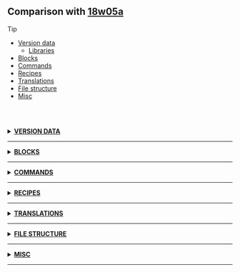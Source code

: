## Comparison with [18w05a](https://github.com/PixiGeko/Minecraft-generated-data/tree/18w05a)

> [!TIP]
> - [Version data](#version-data)
>     - [Libraries](#version-data-libraries)
> - [Blocks](#blocks)
> - [Commands](#commands)
> - [Recipes](#recipes)
> - [Translations](#translations)
> - [File structure](#file-structure)
> - [Misc](#misc)

<br/><br/>
<details><summary><b><ins>VERSION DATA</ins></b><a name="version-data"></a></summary>
<br/>
<h3>Libraries<a name="version-data-libraries"></a></h3>
<details>
<summary>
Versions
</summary>
<table><tr><th></th><th align="left">18w05a</th><th>18w06a</th></tr><tr><td>com.mojang:brigadier</td><td><pre>0.1.23</pre></td><td><pre>0.1.24</pre></td></tr></table>
</details>
</details>
<hr/>
<details><summary><b><ins>BLOCKS</ins></b><a name="blocks"></a></summary>
<br/>
<details>
<summary>
🗒️ List
</summary>

```diff
+ cave_air.json
+ void_air.json
```

</details>
</details>
<hr/>
<details><summary><b><ins>COMMANDS</ins></b><a name="commands"></a></summary>
<br/>
<details>
<summary>
🗒️ List
</summary>

```diff
+ enchant.txt
```

</details>
<details>
<summary>
locate
</summary>

```diff
+ locate Desert_Pyramid
+ locate Igloo
+ locate Jungle_Pyramid
+ locate Swamp_Hut
- locate Temple
```

</details>
</details>
<hr/>
<details><summary><b><ins>RECIPES</ins></b><a name="recipes"></a></summary>
<br/>
<details>
<summary>
🗒️ List
</summary>

```diff
+ baked_potato.json
+ black_glazed_terracotta.json
+ blue_glazed_terracotta.json
+ brick.json
+ brown_glazed_terracotta.json
+ charcoal.json
+ chorus_fruit_popped.json
+ coal_from_smelting.json
+ cooked_beef.json
+ cooked_chicken.json
+ cooked_cod.json
+ cooked_mutton.json
+ cooked_porkchop.json
+ cooked_rabbit.json
+ cooked_salmon.json
+ cracked_stone_bricks.json
+ cyan_glazed_terracotta.json
+ diamond_from_smelting.json
+ emerald_from_smelting.json
+ glass.json
+ gold_ingot.json
+ gold_nugget_from_smelting.json
+ gray_glazed_terracotta.json
+ green_glazed_terracotta.json
+ iron_ingot.json
+ iron_nugget_from_smelting.json
+ lapis_from_smelting.json
+ light_blue_glazed_terracotta.json
+ light_gray_glazed_terracotta.json
+ lime_glazed_terracotta.json
+ magenta_glazed_terracotta.json
+ nether_brick.json
+ orange_glazed_terracotta.json
+ pink_glazed_terracotta.json
+ purple_glazed_terracotta.json
+ quartz.json
+ red_glazed_terracotta.json
+ redstone_from_smelting.json
+ sponge.json
+ stone.json
+ terracotta.json
+ white_glazed_terracotta.json
+ yellow_glazed_terracotta.json
```

</details>
</details>
<hr/>
<details><summary><b><ins>TRANSLATIONS</ins></b><a name="translations"></a></summary>
<br/>
<details>
<summary>
Keys
</summary>

```diff
+ argument.entity.options.advancements.description: Players with advancements
+ argument.entity.options.distance.description: Distance to entity
+ argument.entity.options.dx.description: Entities between x and dx
+ argument.entity.options.dy.description: Entities between y and dy
+ argument.entity.options.dz.description: Entities between z and dz
+ argument.entity.options.gamemode.description: Players with gamemode
+ argument.entity.options.level.description: Experience level
+ argument.entity.options.limit.description: Maximum number of entities to return
+ argument.entity.options.name.description: Entity name
+ argument.entity.options.nbt.description: Entities with NBT
+ argument.entity.options.scores.description: Entities with scores
+ argument.entity.options.sort.description: Sort the entities
+ argument.entity.options.tag.description: Entities with tag
+ argument.entity.options.team.description: Entities on team
+ argument.entity.options.type.description: Entities of type
+ argument.entity.options.x_rotation.description: Entity's x rotation
+ argument.entity.options.x.description: x position
+ argument.entity.options.y_rotation.description: Entity's y rotation
+ argument.entity.options.y.description: y position
+ argument.entity.options.z.description: z position
+ argument.entity.selector.allEntities: All entities
+ argument.entity.selector.allPlayers: All players
+ argument.entity.selector.nearestPlayer: Nearest player
+ argument.entity.selector.randomPlayer: Random player
+ argument.entity.selector.self: Current entity
+ block.minecraft.cave_air: Cave Air
+ block.minecraft.void_air: Void Air
+ commands.enchant.success.multiple: Applied enchantment %s to %s entities
+ commands.enchant.success.single: Applied enchantment %s to %s's item
+ entity.minecraft.fishing_bobber: Fishing Bobber
+ entity.minecraft.lightning_bolt: Bolt of Lightning
+ entity.minecraft.player: Player
+ selectWorld.tooltip.unsupported: This world is no longer supported and can only be played in %s
+ selectWorld.unsupported.customized.text: Unfortunately, we cannot support Customized Worlds in this version of Minecraft. Please downgrade to %s to play this world. We are sorry for the inconvenience.
+ selectWorld.unsupported.customized.title: Unsupported world!
```

</details>
</details>
<hr/>
<details><summary><b><ins>FILE STRUCTURE</ins></b><a name="file-structure"></a></summary>
<br/>
<details>
<summary>
data
</summary>

```diff
+ minecraft/advancements/recipes/building_blocks/cracked_stone_bricks.json
+ minecraft/advancements/recipes/building_blocks/glass.json
+ minecraft/advancements/recipes/building_blocks/sponge.json
+ minecraft/advancements/recipes/building_blocks/stone.json
+ minecraft/advancements/recipes/building_blocks/terracotta.json
+ minecraft/advancements/recipes/decorations/black_glazed_terracotta.json
+ minecraft/advancements/recipes/decorations/blue_glazed_terracotta.json
+ minecraft/advancements/recipes/decorations/brown_glazed_terracotta.json
+ minecraft/advancements/recipes/decorations/cyan_glazed_terracotta.json
+ minecraft/advancements/recipes/decorations/gray_glazed_terracotta.json
+ minecraft/advancements/recipes/decorations/green_glazed_terracotta.json
+ minecraft/advancements/recipes/decorations/light_blue_glazed_terracotta.json
+ minecraft/advancements/recipes/decorations/light_gray_glazed_terracotta.json
+ minecraft/advancements/recipes/decorations/lime_glazed_terracotta.json
+ minecraft/advancements/recipes/decorations/magenta_glazed_terracotta.json
+ minecraft/advancements/recipes/decorations/orange_glazed_terracotta.json
+ minecraft/advancements/recipes/decorations/pink_glazed_terracotta.json
+ minecraft/advancements/recipes/decorations/purple_glazed_terracotta.json
+ minecraft/advancements/recipes/decorations/red_glazed_terracotta.json
+ minecraft/advancements/recipes/decorations/white_glazed_terracotta.json
+ minecraft/advancements/recipes/decorations/yellow_glazed_terracotta.json
+ minecraft/advancements/recipes/food/baked_potato.json
+ minecraft/advancements/recipes/food/cooked_beef.json
+ minecraft/advancements/recipes/food/cooked_chicken.json
+ minecraft/advancements/recipes/food/cooked_cod.json
+ minecraft/advancements/recipes/food/cooked_mutton.json
+ minecraft/advancements/recipes/food/cooked_porkchop.json
+ minecraft/advancements/recipes/food/cooked_rabbit.json
+ minecraft/advancements/recipes/food/cooked_salmon.json
+ minecraft/advancements/recipes/misc/brick.json
+ minecraft/advancements/recipes/misc/charcoal.json
+ minecraft/advancements/recipes/misc/chorus_fruit_popped.json
+ minecraft/advancements/recipes/misc/coal_from_smelting.json
+ minecraft/advancements/recipes/misc/diamond_from_smelting.json
+ minecraft/advancements/recipes/misc/emerald_from_smelting.json
+ minecraft/advancements/recipes/misc/gold_ingot.json
+ minecraft/advancements/recipes/misc/gold_nugget_from_smelting.json
+ minecraft/advancements/recipes/misc/iron_ingot.json
+ minecraft/advancements/recipes/misc/iron_nugget_from_smelting.json
+ minecraft/advancements/recipes/misc/lapis_from_smelting.json
+ minecraft/advancements/recipes/misc/nether_brick.json
+ minecraft/advancements/recipes/misc/quartz.json
+ minecraft/advancements/recipes/redstone/redstone_from_smelting.json
+ minecraft/recipes/baked_potato.json
+ minecraft/recipes/black_glazed_terracotta.json
+ minecraft/recipes/blue_glazed_terracotta.json
+ minecraft/recipes/brick.json
+ minecraft/recipes/brown_glazed_terracotta.json
+ minecraft/recipes/charcoal.json
+ minecraft/recipes/chorus_fruit_popped.json
+ minecraft/recipes/coal_from_smelting.json
+ minecraft/recipes/cooked_beef.json
+ minecraft/recipes/cooked_chicken.json
+ minecraft/recipes/cooked_cod.json
+ minecraft/recipes/cooked_mutton.json
+ minecraft/recipes/cooked_porkchop.json
+ minecraft/recipes/cooked_rabbit.json
+ minecraft/recipes/cooked_salmon.json
+ minecraft/recipes/cracked_stone_bricks.json
+ minecraft/recipes/cyan_glazed_terracotta.json
+ minecraft/recipes/diamond_from_smelting.json
+ minecraft/recipes/emerald_from_smelting.json
+ minecraft/recipes/glass.json
+ minecraft/recipes/gold_ingot.json
+ minecraft/recipes/gold_nugget_from_smelting.json
+ minecraft/recipes/gray_glazed_terracotta.json
+ minecraft/recipes/green_glazed_terracotta.json
+ minecraft/recipes/iron_ingot.json
+ minecraft/recipes/iron_nugget_from_smelting.json
+ minecraft/recipes/lapis_from_smelting.json
+ minecraft/recipes/light_blue_glazed_terracotta.json
+ minecraft/recipes/light_gray_glazed_terracotta.json
+ minecraft/recipes/lime_glazed_terracotta.json
+ minecraft/recipes/magenta_glazed_terracotta.json
+ minecraft/recipes/nether_brick.json
+ minecraft/recipes/orange_glazed_terracotta.json
+ minecraft/recipes/pink_glazed_terracotta.json
+ minecraft/recipes/purple_glazed_terracotta.json
+ minecraft/recipes/quartz.json
+ minecraft/recipes/red_glazed_terracotta.json
+ minecraft/recipes/redstone_from_smelting.json
+ minecraft/recipes/sponge.json
+ minecraft/recipes/stone.json
+ minecraft/recipes/terracotta.json
+ minecraft/recipes/white_glazed_terracotta.json
+ minecraft/recipes/yellow_glazed_terracotta.json
+ minecraft/tags/blocks/banners.json
+ minecraft/tags/blocks/wooden_pressure_plates.json
+ minecraft/tags/blocks/wooden_slabs.json
+ minecraft/tags/blocks/wooden_stairs.json
+ minecraft/tags/items/banners.json
+ minecraft/tags/items/boats.json
+ minecraft/tags/items/wooden_pressure_plates.json
+ minecraft/tags/items/wooden_slabs.json
+ minecraft/tags/items/wooden_stairs.json
```

</details>
<details>
<summary>
assets
</summary>

```diff
- minecraft/textures/gui/container/recipe_background.png
+ minecraft/textures/gui/recipe_button.png
```

</details>
</details>
<hr/>
<details><summary><b><ins>MISC</ins></b><a name="misc"></a></summary>
<br/>
<details>
<summary>
parsers
</summary>

```diff
+ minecraft:item_enchantment
```

</details>
</details>
<hr/>